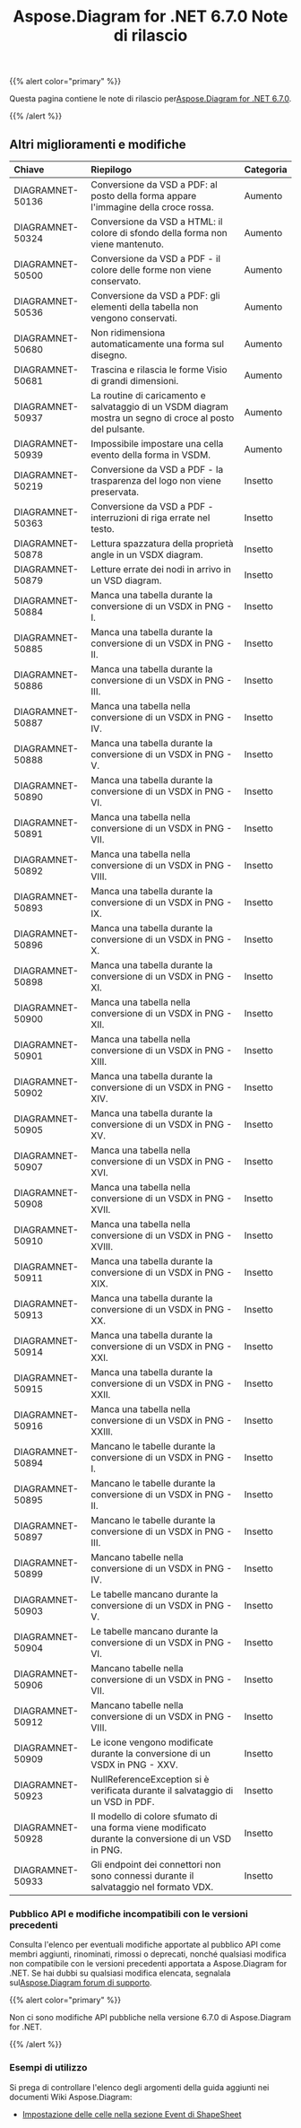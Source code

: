 ﻿---
title: Aspose.Diagram for .NET 6.7.0 Note di rilascio
type: docs
weight: 50
url: /it/net/aspose-diagram-for-net-6-7-0-release-notes/
---
{{% alert color="primary" %}} 

 Questa pagina contiene le note di rilascio per[Aspose.Diagram for .NET 6.7.0](https://www.nuget.org/packages/Aspose.Diagram/6.7.0).

{{% /alert %}} 
## **Altri miglioramenti e modifiche**

|**Chiave**|**Riepilogo**|**Categoria**|
|:- |:- |:- |
|DIAGRAMNET-50136|Conversione da VSD a PDF: al posto della forma appare l'immagine della croce rossa.|Aumento|
|DIAGRAMNET-50324|Conversione da VSD a HTML: il colore di sfondo della forma non viene mantenuto.|Aumento|
|DIAGRAMNET-50500|Conversione da VSD a PDF - il colore delle forme non viene conservato.|Aumento|
|DIAGRAMNET-50536|Conversione da VSD a PDF: gli elementi della tabella non vengono conservati.|Aumento|
|DIAGRAMNET-50680|Non ridimensiona automaticamente una forma sul disegno.|Aumento|
|DIAGRAMNET-50681|Trascina e rilascia le forme Visio di grandi dimensioni.|Aumento|
|DIAGRAMNET-50937|La routine di caricamento e salvataggio di un VSDM diagram mostra un segno di croce al posto del pulsante.|Aumento|
|DIAGRAMNET-50939|Impossibile impostare una cella evento della forma in VSDM.|Aumento|
|DIAGRAMNET-50219|Conversione da VSD a PDF - la trasparenza del logo non viene preservata.|Insetto|
|DIAGRAMNET-50363|Conversione da VSD a PDF - interruzioni di riga errate nel testo.|Insetto|
|DIAGRAMNET-50878|Lettura spazzatura della proprietà angle in un VSDX diagram.|Insetto|
|DIAGRAMNET-50879|Letture errate dei nodi in arrivo in un VSD diagram.|Insetto|
|DIAGRAMNET-50884|Manca una tabella durante la conversione di un VSDX in PNG - I.|Insetto|
|DIAGRAMNET-50885|Manca una tabella durante la conversione di un VSDX in PNG - II.|Insetto|
|DIAGRAMNET-50886|Manca una tabella durante la conversione di un VSDX in PNG - III.|Insetto|
|DIAGRAMNET-50887|Manca una tabella nella conversione di un VSDX in PNG - IV.|Insetto|
|DIAGRAMNET-50888|Manca una tabella durante la conversione di un VSDX in PNG - V.|Insetto|
|DIAGRAMNET-50890|Manca una tabella durante la conversione di un VSDX in PNG - VI.|Insetto|
|DIAGRAMNET-50891|Manca una tabella nella conversione di un VSDX in PNG - VII.|Insetto|
|DIAGRAMNET-50892|Manca una tabella nella conversione di un VSDX in PNG - VIII.|Insetto|
|DIAGRAMNET-50893|Manca una tabella durante la conversione di un VSDX in PNG - IX.|Insetto|
|DIAGRAMNET-50896|Manca una tabella durante la conversione di un VSDX in PNG - X.|Insetto|
|DIAGRAMNET-50898|Manca una tabella durante la conversione di un VSDX in PNG - XI.|Insetto|
|DIAGRAMNET-50900|Manca una tabella nella conversione di un VSDX in PNG - XII.|Insetto|
|DIAGRAMNET-50901|Manca una tabella nella conversione di un VSDX in PNG - XIII.|Insetto|
|DIAGRAMNET-50902|Manca una tabella durante la conversione di un VSDX in PNG - XIV.|Insetto|
|DIAGRAMNET-50905|Manca una tabella durante la conversione di un VSDX in PNG - XV.|Insetto|
|DIAGRAMNET-50907|Manca una tabella nella conversione di un VSDX in PNG - XVI.|Insetto|
|DIAGRAMNET-50908|Manca una tabella nella conversione di un VSDX in PNG - XVII.|Insetto|
|DIAGRAMNET-50910|Manca una tabella nella conversione di un VSDX in PNG - XVIII.|Insetto|
|DIAGRAMNET-50911|Manca una tabella durante la conversione di un VSDX in PNG - XIX.|Insetto|
|DIAGRAMNET-50913|Manca una tabella durante la conversione di un VSDX in PNG - XX.|Insetto|
|DIAGRAMNET-50914|Manca una tabella durante la conversione di un VSDX in PNG - XXI.|Insetto|
|DIAGRAMNET-50915|Manca una tabella durante la conversione di un VSDX in PNG - XXII.|Insetto|
|DIAGRAMNET-50916|Manca una tabella nella conversione di un VSDX in PNG - XXIII.|Insetto|
|DIAGRAMNET-50894|Mancano le tabelle durante la conversione di un VSDX in PNG - I.|Insetto|
|DIAGRAMNET-50895|Mancano le tabelle durante la conversione di un VSDX in PNG - II.|Insetto|
|DIAGRAMNET-50897|Mancano le tabelle durante la conversione di un VSDX in PNG - III.|Insetto|
|DIAGRAMNET-50899|Mancano tabelle nella conversione di un VSDX in PNG - IV.|Insetto|
|DIAGRAMNET-50903|Le tabelle mancano durante la conversione di un VSDX in PNG - V.|Insetto|
|DIAGRAMNET-50904|Le tabelle mancano durante la conversione di un VSDX in PNG - VI.|Insetto|
|DIAGRAMNET-50906|Mancano tabelle nella conversione di un VSDX in PNG - VII.|Insetto|
|DIAGRAMNET-50912|Mancano tabelle nella conversione di un VSDX in PNG - VIII.|Insetto|
|DIAGRAMNET-50909|Le icone vengono modificate durante la conversione di un VSDX in PNG - XXV.|Insetto|
|DIAGRAMNET-50923|NullReferenceException si è verificata durante il salvataggio di un VSD in PDF.|Insetto|
|DIAGRAMNET-50928|Il modello di colore sfumato di una forma viene modificato durante la conversione di un VSD in PNG.|Insetto|
|DIAGRAMNET-50933|Gli endpoint dei connettori non sono connessi durante il salvataggio nel formato VDX.|Insetto|
### **Pubblico API e modifiche incompatibili con le versioni precedenti**
Consulta l'elenco per eventuali modifiche apportate al pubblico API come membri aggiunti, rinominati, rimossi o deprecati, nonché qualsiasi modifica non compatibile con le versioni precedenti apportata a Aspose.Diagram for .NET. Se hai dubbi su qualsiasi modifica elencata, segnalala sul[Aspose.Diagram forum di supporto](https://forum.aspose.com/c/diagram/17).

{{% alert color="primary" %}} 

Non ci sono modifiche API pubbliche nella versione 6.7.0 di Aspose.Diagram for .NET.

{{% /alert %}} 
### **Esempi di utilizzo**
Si prega di controllare l'elenco degli argomenti della guida aggiunti nei documenti Wiki Aspose.Diagram:

- [Impostazione delle celle nella sezione Event di ShapeSheet](/diagram/it/net/setting-cells-in-the-event-section-of-shapesheet/)

